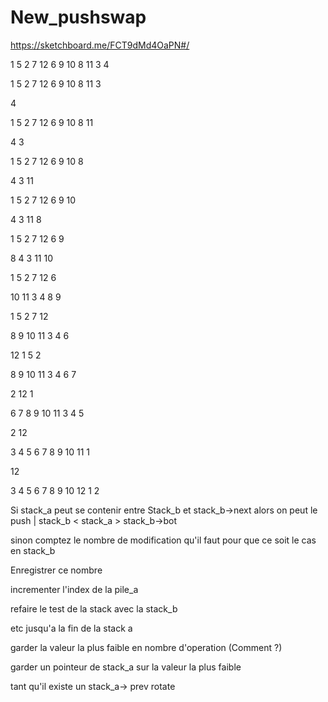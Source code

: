 # New_pushswap

https://sketchboard.me/FCT9dMd4OaPN#/

1 5 2 7 12 6 9 10 8 11 3 4

1 5 2 7 12 6 9 10 8 11 3

4

1 5 2 7 12 6 9 10 8 11 

4 3

1 5 2 7 12 6 9 10 8

4 3 11

1 5 2 7 12 6 9 10

4 3 11 8

1 5 2 7 12 6 9

8 4 3 11 10

1 5 2 7 12 6

10 11 3 4 8 9

1 5 2 7 12

8 9 10 11 3 4 6

12 1 5 2

8 9 10 11 3 4 6 7

2 12 1

6 7 8 9 10 11 3 4 5

2 12

3 4 5 6 7 8 9 10 11 1

12

3 4 5 6 7 8 9 10 12 1 2


Si stack_a peut se contenir entre Stack_b et stack_b->next alors on peut le push | stack_b < stack_a > stack_b->bot

sinon comptez le nombre de modification qu'il faut pour que ce soit le cas en stack_b

Enregistrer ce nombre

incrementer l'index de la pile_a

refaire le test de la stack avec la stack_b

etc jusqu'a la fin de la stack a

garder la valeur la plus faible en nombre d'operation (Comment ?)

garder un pointeur de stack_a sur la valeur la plus faible

tant qu'il existe un stack_a-> prev rotate